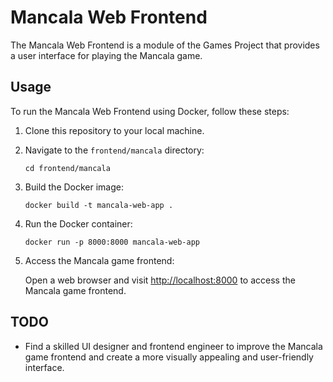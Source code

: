 # Mancala Web Frontend

The Mancala Web Frontend is a module of the Games Project that provides a user interface for playing the Mancala game.

## Usage

To run the Mancala Web Frontend using Docker, follow these steps:

1. Clone this repository to your local machine.

2. Navigate to the `frontend/mancala` directory:

   ```shell
   cd frontend/mancala
   ```

3. Build the Docker image:

   ```shell
   docker build -t mancala-web-app .
   ```

4. Run the Docker container:

   ```shell
   docker run -p 8000:8000 mancala-web-app
   ```

5. Access the Mancala game frontend:

   Open a web browser and visit [http://localhost:8000](http://localhost:8000) to access the Mancala game frontend.

## TODO
- Find a skilled UI designer and frontend engineer to improve the Mancala game frontend and create a more visually appealing and user-friendly interface.
